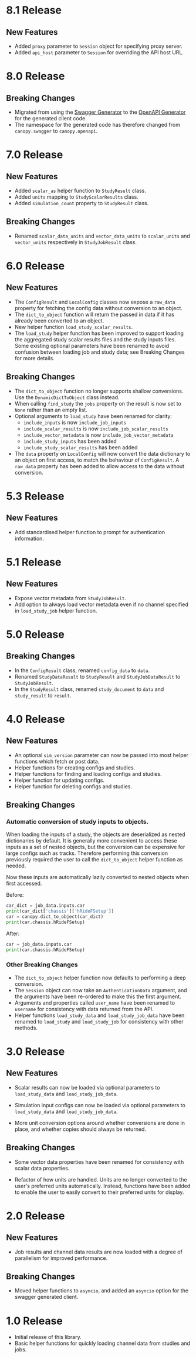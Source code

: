 # 8.1 Release
## New Features
 - Added `proxy` parameter to `Session` object for specifying proxy server.
 - Added `api_host` parameter to `Session` for overriding the API host URL.

# 8.0 Release
## Breaking Changes
 - Migrated from using the [Swagger Generator](https://github.com/swagger-api/swagger-codegen) to the 
 [OpenAPI Generator](https://github.com/OpenAPITools/openapi-generator) for the generated client code.
 - The namespace for the generated code has therefore changed from `canopy.swagger` to `canopy.openapi`.  

# 7.0 Release
## New Features
 - Added `scalar_as` helper function to `StudyResult` class.
 - Added `units` mapping to `StudyScalarResults` class.
 - Added `simulation_count` property to `StudyResult` class.
 
## Breaking Changes
 - Renamed `scalar_data_units` and `vector_data_units` to `scalar_units` and `vector_units` respectively in `StudyJobResult` class.

# 6.0 Release
## New Features
 - The `ConfigResult` and `LocalConfig` classes now expose a `raw_data` property for fetching the config data
 without conversion to an object.
 - The `dict_to_object` function will return the passed in data if it has already been converted to an object.
 - New helper function `load_study_scalar_results`.
 - The `load_study` helper function has been improved to support loading the aggregated study scalar results files
 and the study inputs files. Some existing optional parameters have been renamed to avoid confusion between loading job and
 study data; see Breaking Changes for more details.
 
## Breaking Changes
 - The `dict_to_object` function no longer supports shallow conversions. Use the `DynamicDictToObject` class instead.
 - When calling `find_study` the `jobs` property on the result is now set to `None` rather than an empty list.
 - Optional arguments to `load_study` have been renamed for clarity:
   - `include_inputs` is now `include_job_inputs`
   - `include_scalar_results` is now `include_job_scalar_results`
   - `include_vector_metadata` is now `include_job_vector_metadata`
   - `include_study_inputs` has been added
   - `include_study_scalar_results` has been added
 - The `data` property on `LocalConfig` will now convert the data dictionary to an object on first access, to match
 the behaviour of `ConfigResult`. A `raw_data` property has been added to allow access to the data without conversion.

# 5.3 Release
## New Features
 - Add standardised helper function to prompt for authentication information.
 
# 5.1 Release
## New Features
 - Expose vector metadata from `StudyJobResult`.
 - Add option to always load vector metadata even if no channel specified in `load_study_job` helper function.

# 5.0 Release
## Breaking Changes

 - In the `ConfigResult` class, renamed `config_data` to `data`.
 - Renamed `StudyDataResult` to `StudyResult` and `StudyJobDataResult` to `StudyJobResult`.
 - In the `StudyResult` class, renamed `study_document` to `data` and `study_result` to `result`. 

# 4.0 Release
## New Features
 - An optional `sim_version` parameter can now be passed into most helper functions which fetch or post data.
 - Helper functions for creating configs and studies.
 - Helper functions for finding and loading configs and studies.
 - Helper function for updating configs.
 - Helper function for deleting configs and studies.
  
## Breaking Changes
### Automatic conversion of study inputs to objects.
When loading the inputs of a study, the objects are deserialized as nested dictionaries by default.
It is generally more convenient to access these inputs as a set of nested objects, but the conversion can be expensive
for large configs such as tracks. Therefore performing this conversion previously required the user
to call the `dict_to_object` helper function as needed.

Now these inputs are automatically lazily converted to nested objects when first accessed.

Before:
```python
car_dict = job_data.inputs.car
print(car_dict['chassis']['hRideFSetup'])
car = canopy.dict_to_object(car_dict)
print(car.chassis.hRideFSetup)
```
  
After:
```python
car = job_data.inputs.car
print(car.chassis.hRideFSetup)
```

### Other Breaking Changes
 - The `dict_to_object` helper function now defaults to performing a deep conversion.
 - The `Session` object can now take an `AuthenticationData` argument, and the arguments have been re-ordered
to make this the first argument.  
 - Arguments and properties called `user_name` have been renamed to `username` for consistency with data returned
 from the API.
 - Helper functions `load_study_data` and `load_study_job_data` have been renamed to `load_study` and `load_study_job`
 for consistency with other methods.

# 3.0 Release
## New Features
 - Scalar results can now be loaded via optional parameters to `load_study_data` and `load_study_job_data`.
 
 - Simulation input configs can now be loaded via optional parameters to `load_study_data` and `load_study_job_data`.
 
 - More unit conversion options around whether conversions are done in place, and whether copies should always be returned.

## Breaking Changes
 - Some vector data properties have been renamed for consistency with scalar data properties.

 - Refactor of how units are handled. 
Units are no longer converted to the user's preferred units automatically.
Instead, functions have been added to enable the user to easily convert to their preferred units for display.
  
# 2.0 Release
## New Features
 - Job results and channel data results are now loaded with a degree of parallelism for improved performance.
 
## Breaking Changes
 - Moved helper functions to `asyncio`, and added an `asyncio` option for 
the swagger generated client. 

# 1.0 Release
 - Initial release of this library.
 - Basic helper functions for quickly loading channel data from studies and jobs. 
